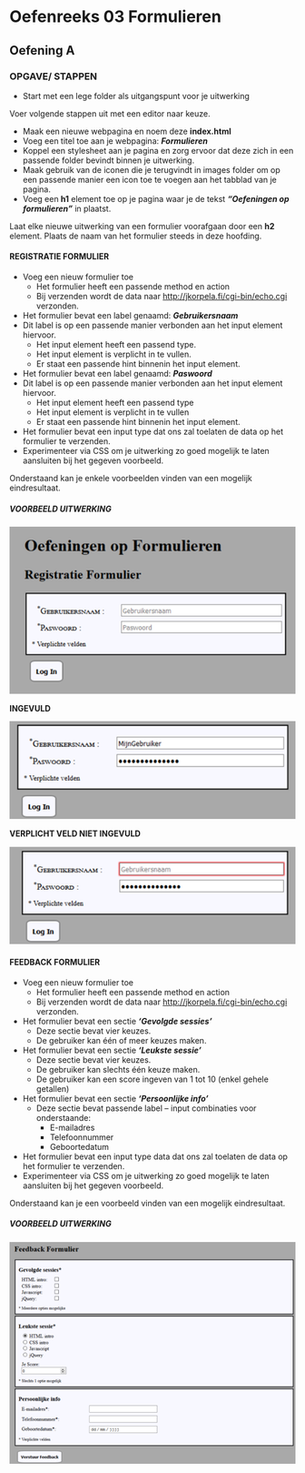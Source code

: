 ﻿# Oefenreeks 03 Formulieren
## Oefening A
### OPGAVE/ STAPPEN
* Start met een lege folder als uitgangspunt voor je uitwerking

Voer volgende stappen uit met een editor naar keuze.

* Maak een nieuwe webpagina en noem deze **index.html**
* Voeg een titel toe aan je webpagina: ***Formulieren***
* Koppel een stylesheet aan je pagina en zorg ervoor dat deze zich in een passende folder bevindt binnen je uitwerking.
* Maak gebruik van de iconen die je terugvindt in images folder om op een passende manier een icon toe te voegen aan het tabblad van je pagina.
* Voeg een **h1** element toe op je pagina waar je de tekst ***“Oefeningen op formulieren”*** in plaatst.

Laat elke nieuwe uitwerking van een formulier voorafgaan door een **h2** element. Plaats de naam van het formulier steeds in deze hoofding. 

#### REGISTRATIE FORMULIER
* Voeg een nieuw formulier toe 
  * Het formulier heeft een passende method en action
  * Bij verzenden wordt de data naar http://jkorpela.fi/cgi-bin/echo.cgi verzonden.
* Het formulier bevat een label genaamd: ***Gebruikersnaam*** 
* Dit label is op een passende manier verbonden aan het input element hiervoor.
  * Het input element heeft een passend type.
  * Het input element is verplicht in te vullen.
  * Er staat een passende hint binnenin het input element.
* Het formulier bevat een label genaamd: ***Paswoord***
* Dit label is op een passende manier verbonden aan het input element hiervoor.
  * Het input element heeft een passend type
  * Het input element is verplicht in te vullen 
  * Er staat een passende hint binnenin het input element.
* Het formulier bevat een input type dat ons zal toelaten de data op het formulier te verzenden.
* Experimenteer via CSS om je uitwerking zo goed mogelijk te laten aansluiten bij het gegeven voorbeeld.
 
Onderstaand kan je enkele voorbeelden vinden van een mogelijk eindresultaat. 
 
##### VOORBEELD UITWERKING 

![Voorbeeld formulier](images/uitwerking01.png)

**INGEVULD**

![Voorbeeld formulier](images/uitwerking02.png)
 
**VERPLICHT VELD NIET INGEVULD**

![Voorbeeld formulier](images/uitwerking03.png)



#### FEEDBACK FORMULIER
* Voeg een nieuw formulier toe
  * Het formulier heeft een passende method en action
  * Bij verzenden wordt de data naar http://jkorpela.fi/cgi-bin/echo.cgi verzonden.
* Het formulier bevat een sectie ***‘Gevolgde sessies’*** 
  * Deze sectie bevat vier keuzes.
  * De gebruiker kan één of meer keuzes maken.
* Het formulier bevat een sectie ***‘Leukste sessie’*** 
  * Deze sectie bevat vier keuzes.
  * De gebruiker kan slechts één keuze maken.
  * De gebruiker kan een score ingeven van 1 tot 10 (enkel gehele getallen)
* Het formulier bevat een sectie ***‘Persoonlijke info’***
  * Deze sectie bevat passende label – input combinaties voor onderstaande:
    * E-mailadres
    * Telefoonnummer
    * Geboortedatum
* Het formulier bevat een input type data dat ons zal toelaten de data op het formulier te verzenden.
* Experimenteer via CSS om je uitwerking zo goed mogelijk te laten aansluiten bij het gegeven voorbeeld. 

Onderstaand kan je een voorbeeld vinden van een mogelijk eindresultaat. 
 
##### VOORBEELD UITWERKING 
![Voorbeeld formulier](images/uitwerking04.png)
